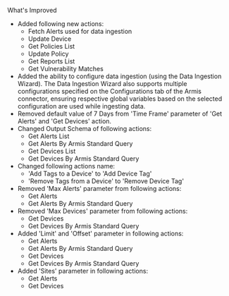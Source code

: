What's Improved
- Added following new actions:
  - Fetch Alerts used for data ingestion
  - Update Device
  - Get Policies List
  - Update Policy
  - Get Reports List
  - Get Vulnerability Matches
- Added the ability to configure data ingestion (using the Data Ingestion Wizard). The Data Ingestion Wizard also supports multiple configurations specified on the Configurations tab of the Armis connector, ensuring respective global variables based on the selected configuration are used while ingesting data.
- Removed default value of 7 Days from 'Time Frame' parameter of 'Get Alerts' and 'Get Devices' action.
- Changed Output Schema of following actions:
  - Get Alerts List
  - Get Alerts By Armis Standard Query
  - Get Devices List
  - Get Devices By Armis Standard Query
- Changed following actions name:
  - 'Add Tags to a Device' to 'Add Device Tag'
  - 'Remove Tags from a Device' to 'Remove Device Tag'
- Removed 'Max Alerts' parameter from following actions:
  - Get Alerts
  - Get Alerts By Armis Standard Query
- Removed 'Max Devices' parameter from following actions:
  - Get Devices
  - Get Devices By Armis Standard Query
- Added 'Limit' and 'Offset' parameter in following actions:
  - Get Alerts
  - Get Alerts By Armis Standard Query
  - Get Devices
  - Get Devices By Armis Standard Query
- Added 'Sites' parameter in following actions:
  - Get Alerts
  - Get Devices
